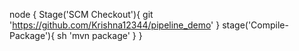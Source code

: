 node {
 Stage('SCM Checkout'){
  git 'https://github.com/Krishna12344/pipeline_demo'
  }
  stage('Compile-Package'){
  sh 'mvn package'
   }
  }
